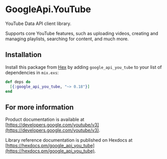 # GoogleApi.YouTube

YouTube Data API client library.

Supports core YouTube features, such as uploading videos, creating and managing playlists, searching for content, and much more.

## Installation

Install this package from [Hex](https://hex.pm) by adding
`google_api_you_tube` to your list of dependencies in `mix.exs`:

```elixir
def deps do
  [{:google_api_you_tube, "~> 0.18"}]
end
```

## For more information

Product documentation is available at [https://developers.google.com/youtube/v3](https://developers.google.com/youtube/v3).

Library reference documentation is published on Hexdocs at
[https://hexdocs.pm/google_api_you_tube](https://hexdocs.pm/google_api_you_tube).
